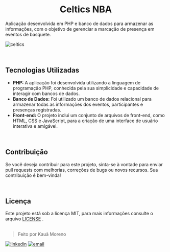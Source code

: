 <h1 align="center">Celtics NBA</h1>

Aplicação desenvolvida em PHP e banco de dados para armazenar as informações, com o objetivo de gerenciar a marcação de presença em eventos de basquete.

![celtics](https://github.com/kauamoreno/nba_celtics_event/assets/119445003/ea6470ed-a04d-4936-8fcc-ab3d347ab574)

<br>

## Tecnologias Utilizadas
* <b>PHP:</b> A aplicação foi desenvolvida utilizando a linguagem de programação PHP, conhecida pela sua simplicidade e capacidade de interagir com bancos de dados.
* <b>Banco de Dados:</b> Foi utilizado um banco de dados relacional para armazenar todas as informações dos eventos, participantes e presenças registradas.
* <b>Front-end:</b> O projeto inclui um conjunto de arquivos de front-end, como HTML, CSS e JavaScript, para a criação de uma interface de usuário interativa e amigável.

<br>

## Contribuição
Se você deseja contribuir para este projeto, sinta-se à vontade para enviar pull requests com melhorias, correções de bugs ou novos recursos. Sua contribuição é bem-vinda!

<br>

## Licença
Este projeto está sob a licença MIT, para mais informações consulte o arquivo [LICENSE](LICENSE) .
<br><br>

> Feito por Kauã Moreno 

[![linkedin](https://img.shields.io/badge/LinkedIn-0077B5?style=for-the-badge&logo=linkedin&logoColor=white)](https://www.linkedin.com/in/kauamoreno/)
[![email](https://img.shields.io/badge/Gmail-D14836?style=for-the-badge&logo=gmail&logoColor=white)](mailto:kaua.moreno2005@gmail.com)
